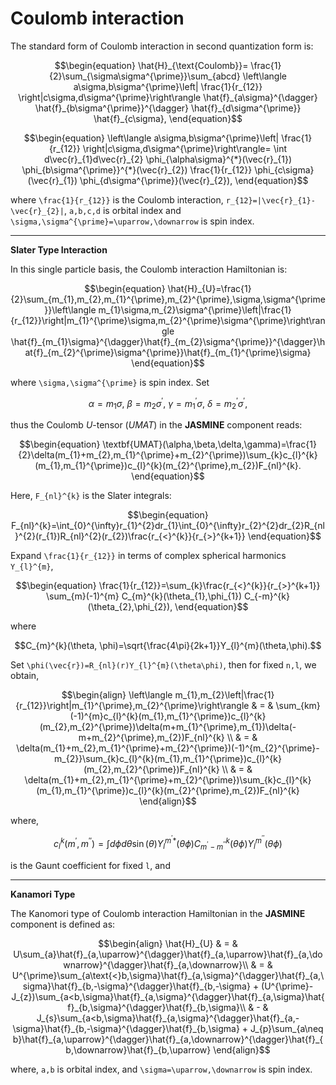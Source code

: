 # Coulomb interaction

The standard form of Coulomb interaction in second quantization form is:

```math
\begin{equation}
\hat{H}_{\text{Coulomb}}=
\frac{1}{2}\sum_{\sigma\sigma^{\prime}}\sum_{abcd}
\left\langle a\sigma,b\sigma^{\prime}\left|
\frac{1}{r_{12}}
\right|c\sigma,d\sigma^{\prime}\right\rangle
\hat{f}_{a\sigma}^{\dagger}
\hat{f}_{b\sigma^{\prime}}^{\dagger}
\hat{f}_{d\sigma^{\prime}}
\hat{f}_{c\sigma},
\end{equation}
```

```math
\begin{equation}
\left\langle a\sigma,b\sigma^{\prime}\left|
\frac{1}{r_{12}}
\right|c\sigma,d\sigma^{\prime}\right\rangle=
\int d\vec{r}_{1}d\vec{r}_{2}
\phi_{\alpha\sigma}^{*}(\vec{r}_{1})
\phi_{b\sigma^{\prime}}^{*}(\vec{r}_{2})
\frac{1}{r_{12}}
\phi_{c\sigma}(\vec{r}_{1})
\phi_{d\sigma^{\prime}}(\vec{r}_{2}),
\end{equation}
```

where ``\frac{1}{r_{12}}`` is the Coulomb interaction, ``r_{12}=|\vec{r}_{1}-\vec{r}_{2}|``, ``a,b,c,d`` is orbital index and ``\sigma,\sigma^{\prime}=\uparrow,\downarrow`` is spin index.

---

**Slater Type Interaction**

In this single particle basis, the Coulomb interaction Hamiltonian is:

```math
\begin{equation}
\hat{H}_{U}=\frac{1}{2}\sum_{m_{1},m_{2},m_{1}^{\prime},m_{2}^{\prime},\sigma,\sigma^{\prime}}\left\langle m_{1}\sigma,m_{2}\sigma^{\prime}\left|\frac{1}{r_{12}}\right|m_{1}^{\prime}\sigma,m_{2}^{\prime}\sigma^{\prime}\right\rangle \hat{f}_{m_{1}\sigma}^{\dagger}\hat{f}_{m_{2}\sigma^{\prime}}^{\dagger}\hat{f}_{m_{2}^{\prime}\sigma^{\prime}}\hat{f}_{m_{1}^{\prime}\sigma}
\end{equation}
```

where ``\sigma,\sigma^{\prime}`` is spin index. Set

```math
\alpha=m_{1}\sigma,\ \beta=m_{2}\sigma^{\prime},\ \gamma=m_{1}^{\prime}\sigma,\ \delta=m_{2}^{\prime}\sigma^{\prime},
```

thus the Coulomb *U*-tensor (*UMAT*) in the **JASMINE** component reads:

```math
\begin{equation}
\textbf{UMAT}(\alpha,\beta,\delta,\gamma)=\frac{1}{2}\delta(m_{1}+m_{2},m_{1}^{\prime}+m_{2}^{\prime})\sum_{k}c_{l}^{k}(m_{1},m_{1}^{\prime})c_{l}^{k}(m_{2}^{\prime},m_{2})F_{nl}^{k}.
\end{equation}
```

Here, ``F_{nl}^{k}`` is the Slater integrals:

```math
\begin{equation}
F_{nl}^{k}=\int_{0}^{\infty}r_{1}^{2}dr_{1}\int_{0}^{\infty}r_{2}^{2}dr_{2}R_{nl}^{2}(r_{1})R_{nl}^{2}(r_{2})\frac{r_{<}^{k}}{r_{>}^{k+1}}
\end{equation}
```

Expand ``\frac{1}{r_{12}}`` in terms of complex spherical harmonics ``Y_{l}^{m}``,

```math
\begin{equation}
\frac{1}{r_{12}}=\sum_{k}\frac{r_{<}^{k}}{r_{>}^{k+1}}
\sum_{m}(-1)^{m}
C_{m}^{k}(\theta_{1},\phi_{1}) C_{-m}^{k}(\theta_{2},\phi_{2}),
\end{equation}
```

where

```math
C_{m}^{k}(\theta, \phi)=\sqrt{\frac{4\pi}{2k+1}}Y_{l}^{m}(\theta,\phi).
```

Set ``\phi(\vec{r})=R_{nl}(r)Y_{l}^{m}(\theta\phi)``, then for fixed ``n,l``, we obtain,

```math
\begin{align}
\left\langle m_{1},m_{2}\left|\frac{1}{r_{12}}\right|m_{1}^{\prime},m_{2}^{\prime}\right\rangle & = & \sum_{km}(-1)^{m}c_{l}^{k}(m_{1},m_{1}^{\prime})c_{l}^{k}(m_{2},m_{2}^{\prime})\delta(m+m_{1}^{\prime},m_{1})\delta(-m+m_{2}^{\prime},m_{2})F_{nl}^{k} \\
 & = & \delta(m_{1}+m_{2},m_{1}^{\prime}+m_{2}^{\prime})(-1)^{m_{2}^{\prime}-m_{2}}\sum_{k}c_{l}^{k}(m_{1},m_{1}^{\prime})c_{l}^{k}(m_{2},m_{2}^{\prime})F_{nl}^{k} \\
 & = & \delta(m_{1}+m_{2},m_{1}^{\prime}+m_{2}^{\prime})\sum_{k}c_{l}^{k}(m_{1},m_{1}^{\prime})c_{l}^{k}(m_{2}^{\prime},m_{2})F_{nl}^{k}
\end{align}
```

where,

```math
\begin{equation}
c_{l}^{k}(m^{\prime},m^{\prime\prime})=\int d\phi d\theta \sin(\theta)Y_{l}^{m^{\prime}*}(\theta\phi)C_{m^{\prime}-m^{\prime\prime}}^{k}(\theta\phi)Y_{l}^{m^{\prime\prime}}(\theta\phi)
\end{equation}
```

is the Gaunt coefficient for fixed ``l``, and




---

**Kanamori Type**

The Kanomori type of Coulomb interaction Hamiltonian in the **JASMINE** component is defined as:

```math
\begin{align}
\hat{H}_{U} & = & U\sum_{a}\hat{f}_{a,\uparrow}^{\dagger}\hat{f}_{a,\uparrow}\hat{f}_{a,\downarrow}^{\dagger}\hat{f}_{a,\downarrow}\\
 & = & U^{\prime}\sum_{a\text{<}b,\sigma}\hat{f}_{a,\sigma}^{\dagger}\hat{f}_{a,\sigma}\hat{f}_{b,-\sigma}^{\dagger}\hat{f}_{b,-\sigma}
  + (U^{\prime}-J_{z})\sum_{a<b,\sigma}\hat{f}_{a,\sigma}^{\dagger}\hat{f}_{a,\sigma}\hat{f}_{b,\sigma}^{\dagger}\hat{f}_{b,\sigma}\\
 & - & J_{s}\sum_{a<b,\sigma}\hat{f}_{a,\sigma}^{\dagger}\hat{f}_{a,-\sigma}\hat{f}_{b,-\sigma}^{\dagger}\hat{f}_{b,\sigma}
  +  J_{p}\sum_{a\neq b}\hat{f}_{a,\uparrow}^{\dagger}\hat{f}_{a,\downarrow}^{\dagger}\hat{f}_{b,\downarrow}\hat{f}_{b,\uparrow}
\end{align}
```
where, ``a,b`` is orbital index, and ``\sigma=\uparrow,\downarrow`` is spin index.
